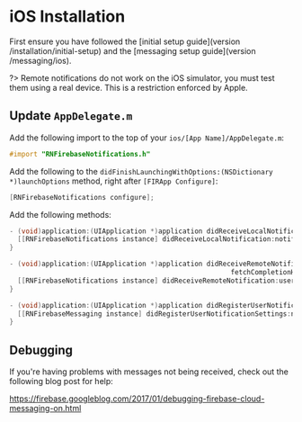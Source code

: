 # iOS Installation

First ensure you have followed the [initial setup guide](version /installation/initial-setup) and the [messaging setup guide](version /messaging/ios).

?> Remote notifications do not work on the iOS simulator, you must test them using a real device. This is a restriction enforced by Apple.

## Update `AppDelegate.m`

Add the following import to the top of your `ios/[App Name]/AppDelegate.m`:

```objectivec
#import "RNFirebaseNotifications.h"
```

Add the following to the `didFinishLaunchingWithOptions:(NSDictionary *)launchOptions` method, right after `[FIRApp Configure]`:

```objectivec
[RNFirebaseNotifications configure];
```

Add the following methods:

```objectivec
- (void)application:(UIApplication *)application didReceiveLocalNotification:(UILocalNotification *)notification {
  [[RNFirebaseNotifications instance] didReceiveLocalNotification:notification];
}

- (void)application:(UIApplication *)application didReceiveRemoteNotification:(nonnull NSDictionary *)userInfo
                                                       fetchCompletionHandler:(nonnull void (^)(UIBackgroundFetchResult))completionHandler{
  [[RNFirebaseNotifications instance] didReceiveRemoteNotification:userInfo fetchCompletionHandler:completionHandler];
}

- (void)application:(UIApplication *)application didRegisterUserNotificationSettings:(UIUserNotificationSettings *)notificationSettings {
  [[RNFirebaseMessaging instance] didRegisterUserNotificationSettings:notificationSettings];
}
```

## Debugging

If you're having problems with messages not being received, check out the following blog post for help:

https://firebase.googleblog.com/2017/01/debugging-firebase-cloud-messaging-on.html
